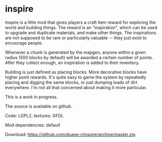 # inspire

Inspire is a little mod that gives players a craft item reward for exploring the world and building things. The reward is an "inspiration", which can be used to upgrade and duplicate materials, and make other things. The inspirations are not supposed to be rare or particularly valuable -- they just exist to encourage people.

Whenever a chunk is generated by the mapgen, anyone within a given radius (500 blocks by default) will be awarded a certain number of points. After they collect enough, an inspiration is added to their inventory.

Building is just defined as placing blocks. More decorative blocks have higher point rewards. It's quite easy to game the system by repeatedly placing and digging the same blocks, or just dumping loads of dirt everywhere. I'm not all that concerned about making it more particular.

This is a work in progress.

The source is available on github.

Code: LGPL2, textures: GFDL

Mod dependencies: default

Download: https://github.com/duane-r/inspire/archive/master.zip
